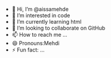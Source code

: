 - 👋 Hi, I’m @aissamehde
- 👀 I’m interested in code
- 🌱 I’m currently learning html
- 💞️ I’m looking to collaborate on GitHub
- 📫 How to reach me ...
- 😄 Pronouns:Mehdi
- ⚡ Fun fact: ...

<!---
aissamehde/aissamehde is a ✨ special ✨ repository because its `README.md` (this file) appears on your GitHub profile.
You can click the Preview link to take a look at your changes.
--->
